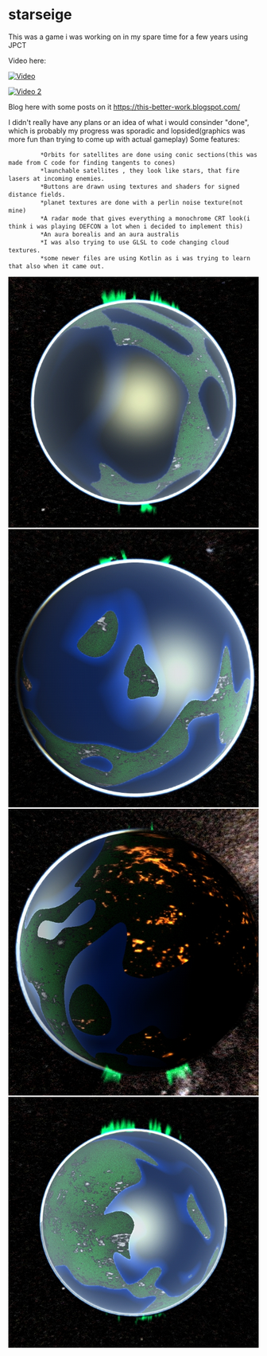 # starseige
This was a game i was working on in my spare time for a few years using JPCT

Video here:

[![Video](https://www.youtube.com/watch?v=EmmgiIYIWj8)](https://www.youtube.com/watch?v=EmmgiIYIWj8)

[![Video 2](https://www.youtube.com/watch?v=MUW5HJq9Qw4)](https://www.youtube.com/watch?v=MUW5HJq9Qw4)


Blog here with some posts on it https://this-better-work.blogspot.com/ 



I didn't really have any plans or an idea of what i would consinder "done", which is probably my progress was sporadic and lopsided(graphics was more fun than trying to come up with actual gameplay)
Some features:

             *Orbits for satellites are done using conic sections(this was made from C code for finding tangents to cones)
             *launchable satellites , they look like stars, that fire lasers at incoming enemies.
             *Buttons are drawn using textures and shaders for signed distance fields.
             *planet textures are done with a perlin noise texture(not mine)
             *A radar mode that gives everything a monochrome CRT look(i think i was playing DEFCON a lot when i decided to implement this)
             *An aura borealis and an aura australis
             *I was also trying to use GLSL to code changing cloud textures.
             *some newer files are using Kotlin as i was trying to learn that also when it came out.

![2](https://github.com/lawlessc/starseige/blob/main/1%20(1).jpg)
![2](https://github.com/lawlessc/starseige/blob/main/1%20(2).jpg)
![3](https://github.com/lawlessc/starseige/blob/main/1%20(3).jpg)
![4](https://github.com/lawlessc/starseige/blob/main/1%20(4).jpg)



